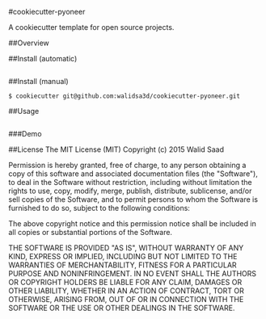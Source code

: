 
#cookiecutter-pyoneer

A cookiecutter template for open source projects.

##Overview

##Install (automatic)
```
```
##Install (manual)
```
$ cookiecutter git@github.com:walidsa3d/cookiecutter-pyoneer.git
```
##Usage
```
```
###Demo


##License
The MIT License (MIT)
Copyright (c) 2015 Walid Saad

Permission is hereby granted, free of charge, to any person obtaining a copy
of this software and associated documentation files (the "Software"), to deal
in the Software without restriction, including without limitation the rights
to use, copy, modify, merge, publish, distribute, sublicense, and/or sell
copies of the Software, and to permit persons to whom the Software is
furnished to do so, subject to the following conditions:

The above copyright notice and this permission notice shall be included in all
copies or substantial portions of the Software.

THE SOFTWARE IS PROVIDED "AS IS", WITHOUT WARRANTY OF ANY KIND,
EXPRESS OR IMPLIED, INCLUDING BUT NOT LIMITED TO THE WARRANTIES OF
MERCHANTABILITY, FITNESS FOR A PARTICULAR PURPOSE AND NONINFRINGEMENT.
IN NO EVENT SHALL THE AUTHORS OR COPYRIGHT HOLDERS BE LIABLE FOR ANY CLAIM,
DAMAGES OR OTHER LIABILITY, WHETHER IN AN ACTION OF CONTRACT, TORT OR
OTHERWISE, ARISING FROM, OUT OF OR IN CONNECTION WITH THE SOFTWARE OR THE USE
OR OTHER DEALINGS IN THE SOFTWARE.